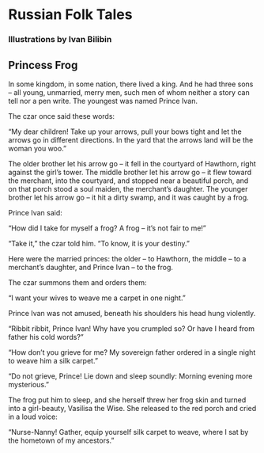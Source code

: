 # Russian Folk Tales
### Illustrations by Ivan Bilibin

## Princess Frog
In some kingdom, in some nation, there lived a king. And he had three sons – all young, unmarried, merry men, such men of whom neither a story can tell nor a pen write. The youngest was named Prince Ivan.

The czar once said these words:

“My dear children! Take up your arrows, pull your bows tight and let the arrows go in different directions. In the yard that the arrows land will be the woman you woo.”

The older brother let his arrow go – it fell in the courtyard of Hawthorn, right against the girl’s tower. The middle brother let his arrow go – it flew toward the merchant, into the courtyard, and stopped near a beautiful porch, and on that porch stood a soul maiden, the merchant’s daughter. The younger brother let his arrow go – it hit a dirty swamp, and it was caught by a frog.

Prince Ivan said:

“How did I take for myself a frog? A frog – it’s not fair to me!”

“Take it,” the czar told him. “To know, it is your destiny.”

Here were the married princes: the older – to Hawthorn, the middle – to a merchant’s daughter, and Prince Ivan – to the frog.

The czar summons them and orders them:

“I want your wives to weave me a carpet in one night.”

Prince Ivan was not amused, beneath his shoulders his head hung violently.

“Ribbit ribbit, Prince Ivan! Why have you crumpled so? Or have I heard from father his cold words?”

“How don’t you grieve for me? My sovereign father ordered in a single night to weave him a silk carpet.”

“Do not grieve, Prince! Lie down  and sleep soundly: Morning evening more mysterious.”

The frog put him to sleep, and she herself threw her frog skin and turned into a girl-beauty, Vasilisa the Wise.  She released to the red porch and cried in a loud voice:

“Nurse-Nanny! Gather, equip yourself silk carpet to weave, where I sat by the hometown of my ancestors.”
